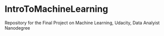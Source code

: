 # IntroToMachineLearning
Repository for the Final Project on Machine Learning, Udacity, Data Analyist Nanodegree
